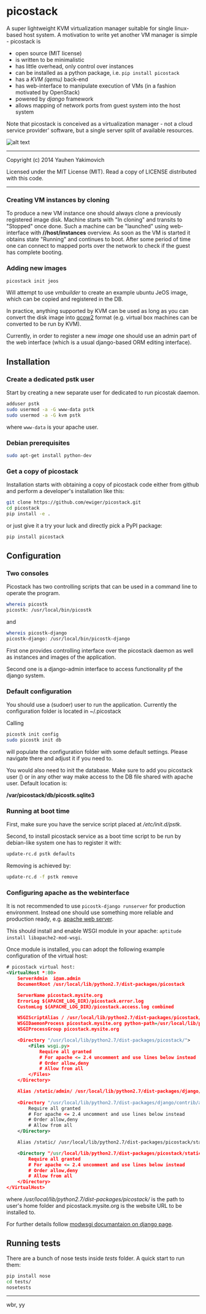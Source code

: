 # picostack

A super lightweight KVM virtualization manager suitable for single linux-based host system. A motivation to write yet another VM manager is simple - picostack is

* open source (MIT license)
* is written to be minimalistic
* has little overhead, only control over instances
* can be installed as a python package, i.e. `pip install picostack`
* has a *KVM (qemu)* back-end
* has web-interface to manipulate execution of VMs (in a fashion motivated 
  by OpenStack)
* powered by *django* framework 
* allows mapping of network ports from guest system into the host system

Note that picostack is conceived as a virtualization manager - not a cloud 
service provider' software, but a single server split of available resources.

![alt text](https://raw.githubusercontent.com/ewiger/picostack/master/doc/screen1.png "Screenshot of the web-interface with the overview of running VM instances")


---
Copyright (c) 2014 Yauhen Yakimovich

Licensed under the MIT License (MIT). Read a copy of LICENSE distributed with 
this code.

---

### Creating VM instances by cloning

To produce a new VM instance one should always clone a previously registered 
image disk. Machine starts with "In cloning" and transits to "Stopped" once 
done. Such a machine can be "launched" using web-interface with **//host/instances** overview. As soon as the VM is started it obtains state "Running"
and continues to boot. After some period of time one can connect to mapped 
ports over the network to check if the guest has complete booting.

### Adding new images

```bash
picostack init jeos 
```

Will attempt to use *vmbuilder* to create an example ubuntu JeOS image, which can be copied and registered in the DB. 

In practice, anything supported by KVM can be used as long as you can convert the disk image into [qcow2](http://www.linux-kvm.org/page/Qcow2) format (e.g. virtual box machines can be converted to be run by KVM).

Currently, in order to register a new *image* one should use an admin part of the web interface (which is a usual django-based ORM editing interface).

## Installation

### Create a dedicated pstk user

Start by creating a new separate user for dedicated to run picostak daemon.

```bash
adduser pstk
sudo usermod -a -G www-data pstk
sudo usermod -a -G kvm pstk
```

where `www-data` is your apache user.

### Debian prerequisites

```bash
sudo apt-get install python-dev
```


### Get a copy of picostack

Installation starts with obtaining a copy of picostack code either from github
and perform a developer's installation like this:

```bash
git clone https://github.com/ewiger/picostack.git
cd picostack
pip install -e .
```

or just give it a try your luck and directly pick a PyPI package:

```bash
pip install picostack
```

## Configuration

### Two consoles

Picostack has two controlling scripts that can be used in a command line to 
operate the program.

```bash
whereis picostk  
picostk: /usr/local/bin/picostk
```

and

```bash
whereis picostk-django
picostk-django: /usr/local/bin/picostk-django
```

First one provides controlling interface over the picostack daemon as well as
instances and images of the application.

Second one is a django-admin interface to access functionality pf the django 
system.

### Default configuration

You should use a (sudoer) user to run the application.
Currently the configuration folder is located in ~/.picostack

Calling

```bash
picostk init config
sudo picostk init db
```

will populate the configuration folder with some default settings.
Please navigate there and adjust it if you need to.

You would also need to init the database. Make sure to add you picostack user () or in any other way make access to the DB file shared with apache user.
Default location is:

**/var/picostack/db/picostk.sqlite3**

### Running at boot time

First, make sure you have the service script placed at */etc/init.d/pstk*.

Second, to install picostack service as a boot time script to be run by debian-like system one has to register it with:

```bash
update-rc.d pstk defaults
```

Removing is achieved by:

```bash
update-rc.d -f pstk remove
```

### Configuring apache as the webinterface

It is not recommended to use `picostk-django runserver` for production 
environment. Instead one should use something more reliable and production 
ready, e.g. [apache web server](http://httpd.apache.org/). 

This should install and enable WSGI module in your apache: `aptitude install libapache2-mod-wsgi`.

Once module is installed, you can adopt the following example configuration of 
the virtual host:

```xml
# picostack virtual host: 
<VirtualHost *:80>
	ServerAdmin  i@am.admin
	DocumentRoot /usr/local/lib/python2.7/dist-packages/picostack

	ServerName picostack.mysite.org
	ErrorLog ${APACHE_LOG_DIR}/picostack.error.log
	CustomLog ${APACHE_LOG_DIR}/picostack.access.log combined

	WSGIScriptAlias / /usr/local/lib/python2.7/dist-packages/picostack/wsgi.py
	WSGIDaemonProcess picostack.mysite.org python-path=/usr/local/lib/python2.7/dist-packages/picostack:/usr/lib/python2.7/dist-packages/:/usr/local/lib/python2.7/dist-packages
	WSGIProcessGroup picostack.mysite.org

	<Directory "/usr/local/lib/python2.7/dist-packages/picostack/">		
		<Files wsgi.py>
			Require all granted
			# For apache <= 2.4 uncomment and use lines below instead
	        # Order allow,deny
	        # Allow from all			
		</Files>
	</Directory>

	Alias /static/admin/ /usr/local/lib/python2.7/dist-packages/django/contrib/admin/static/admin/
	
	<Directory "/usr/local/lib/python2.7/dist-packages/django/contrib/admin/static/admin/">
		Require all granted
		# For apache <= 2.4 uncomment and use lines below instead
        # Order allow,deny
        # Allow from all		
	</Directory>

	Alias /static/ /usr/local/lib/python2.7/dist-packages/picostack/static/

	<Directory "/usr/local/lib/python2.7/dist-packages/picostack/static/">
		Require all granted
		# For apache <= 2.4 uncomment and use lines below instead
        # Order allow,deny
        # Allow from all
	</Directory>
</VirtualHost>
```

where */usr/local/lib/python2.7/dist-packages/picostack/* is the path to
user's home folder and picostack.mysite.org is the website URL to be installed
to.

For further details follow [modwsgi documantaion on django page](https://docs.djangoproject.com/en/1.6/howto/deployment/wsgi/modwsgi/).

## Running tests

There are a bunch of nose tests inside *tests* folder. A quick start to run
them:

```bash
pip install nose
cd tests/
nosetests
```

---
wbr, yy
